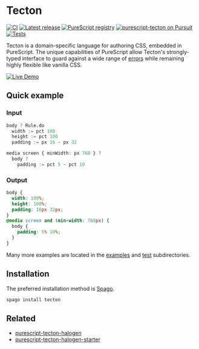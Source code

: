 # Tecton

[![CI](https://github.com/nsaunders/purescript-tecton/workflows/CI/badge.svg?branch=master)](https://github.com/nsaunders/purescript-tecton/actions?query=workflow%3ACI+branch%3Amaster) [![Latest release](http://img.shields.io/github/release/nsaunders/purescript-tecton.svg)](https://github.com/nsaunders/purescript-tecton/releases) [![PureScript registry](https://img.shields.io/badge/dynamic/json?color=informational&label=registry&query=%24.tecton.version&url=https%3A%2F%2Fraw.githubusercontent.com%2Fpurescript%2Fpackage-sets%2Fmaster%2Fpackages.json)](https://github.com/purescript/registry) [![purescript-tecton on Pursuit](https://pursuit.purescript.org/packages/purescript-tecton/badge)](https://pursuit.purescript.org/packages/purescript-tecton) [![Tests](https://img.shields.io/endpoint?url=https://raw.githubusercontent.com/nsaunders/purescript-tecton/master/meta/test-count.json)](./test)

Tecton is a domain-specific language for authoring CSS, embedded in PureScript. The unique capabilities of PureScript allow Tecton's strongly-typed interface to guard against a wide range of [errors](examples/type-errors) while remaining highly flexible like vanilla CSS.

[![Live Demo](https://shields.io/badge/-Live%20Demo-303748?logo=data:image/png;base64,iVBORw0KGgoAAAANSUhEUgAAABAAAAAQCAYAAAAf8/9hAAAAAXNSR0IArs4c6QAAAERlWElmTU0AKgAAAAgAAYdpAAQAAAABAAAAGgAAAAAAA6ABAAMAAAABAAEAAKACAAQAAAABAAAAEKADAAQAAAABAAAAEAAAAAA0VXHyAAAArElEQVQ4EeWRzQ6CMBCECSJnwOfiwN2YmCgn49F49cnrzNLdDFhfQDdpd+fbH2hbVf9lKaUaizZ/PTmSByv53I5AO8FjcQgKWqyXFGrYs0nAFEMAn0wEKARIN45ZSzMNfza1bHu4u2gNOzYIuFDMDnKyc73xN2gOdzv51w2YWKbHbzpTn7sfwQAmH0mIuHe98bzYNho1QGKUYr41n6xkg/atYlRfc0e9Svy+eAM93kRyOW/z2AAAAABJRU5ErkJggg==&style=flat)](https://try.purescript.org/?code=LYewJgrgNgpgBAWQIYEsB2cDuALGAnGAKEJWAAcQ8AXOABQKgjCJPMpoFEAzLmAYxoAKbrwEBKVhWpwAEkiggA5jAxIAzrMntZ8pSoB0MgCoIAMnHWyZW6XIXK0hk6f30QZfFRQwNlmbRsaOz1HADUAERBgfXCAeQR9AGUqPHRFACUVZgI8OEECNGyxCw1gh0C4IzwAT1oIAkS%2BVLIhAqKSypqKgFU0NSRefQBhEHw%2BeEEIPoGYEbGYCQqRhVz8xQAjCVIpGnCkKiR9IwgyWH0AOR8qGDA8wQB6AB0xRe3tI34qEAxBeRRFNAASWuwDUABoLGhSPsUN9wvUYd8IUgocBEUDrnh0SMplRkaj0eckMAYPjoV5vkZSGkAGJTASwtAQ9ZIPgAa0UeBAUzAy0ozMo2XSSDAKAg4Lg60F%2BGS1VgAoAHolsCKQJgIeM0JiNSAVhDmIp9Sg1KckNUIVxYAqLSA%2BOKbVqacSUFBzXAuN8qIkUAAvUnuz0AdRg-2weLgiiQZAhuFD4ewIAAbvgIeguOgUNdU2goOgYDSrRCAFbirxcaojLUqcNsmDVLhYkkS2v1xs%2BIkkiG5tAwGQhxRhrt5pB4CFovCKdAQqFQafff3cqjdmCy%2BVwMgi0VoQ3rgQQsgEKhUN1ka1wNoy3AwcNcg5ZuD9PqJfAoLgQtT8CHXBVUcL8SjoqYeZflifQengwAQlMKDJng-SzlgKBgFQ2AQoIABkABcYhoQA-DheSYQAvARggAH4vBUHwCN8hi6A4dzofolFvNI1FfI46TQPAlhcbAxBougcCYZhcAiJ8cC9JmhCCRgRGdNU%2BgXrkAAkcBgLacB8GoGhhsAUCEHAWC4AQhlGVpnqoD2uTyTIwxQOoagdvAABEfCWXmeAuWZRnrBAR7fHAtn2Y5zlwC5fkBWg3nmQ%2BZBCcFQwOTpYUuSa6AxeZUxJaFxITHZOUpXlcAKsU8kKj5cCVelaAAIIEhSclwC2DZ5U5xVpfF0XELF2kaPJGmVZVRnQbB8FwExFlalZ%2BBwLhcB8TA%2BiDbFsWYEhKHCfJp5wAATAADPtw3mbGA40MR64Knth3Hb5rIclyPJ8rkF0TuscAAIwAKyfQAHHtADMt3qcaprVFt7pWsDfwAsCMCghDmqYsDJZqGWFaetWiPVvgx3HS1bYaDV9Xkoyc3qSAwNkAIcD7eTi3LZTq2rSkKJqOBwAQ7e%2BzwDOVM0x9h309xjPA0ZrNgZQnOvSAd4TAacAAwAbPtEjM8do34ONk01cLZwrczkKk98YUXcTDWMtDFtwgijUQx%2BfCfVbxsYvg2LclqENphm1zO2ijVUsAtL0nbF3LiOwMa1CY3yBN%2BiSv5HF60tBvM4uy6rvAF1oPOwPfr%2B-5Yo1QE9hDOc9sDUp4Nkmdl7nhuSiASoqhpmBcxscBfR9ndK3ASu7XAZFwDOg-Dy6o8j0PO0fZX92ch7vK6pQ7fvQDdMAwALHAG9HQ37krCvn0AJxbwdAN7R9u2V9KeDCqK4oQztSvAx6jrOq6EMuQAtFGpwwF-ahqho3hi5OATxwoACFuxsmQHwRIQCQQ0k9KA8BLlnyKFGJJQEKDHjhXOLLEAcBEhsxweFPsUBkxeD4EgUhLlaqpHkKQx8ahnypC4C-T03o-SPyuh9DeHCtTBjjBDL6N0G7Lj7MIi6M8G6ihNA5cGF10DLgLDACqDcYauwRhdJGuMG6RjIDwuAv1gbjknBgbOLoqabjSEYreU9eFXwblHGCWtY6TUiknLCcAEywWTqLBuLJ2TzyekvF68k3rbwHhvAA7J3IGgSm7KlVG3V6HdL7-Q%2BgDOJfD-pD0nmPKAE9x4OKdi4mORSPGJ0Ct4j0doNDzQZqnVaVchQijFBoSxBlEnNxSYfGJmSvq912l9H6%2BSSmFOKUU0pV9Kp6SKURY6Mg7KikTMDAA2v4fQfBkpqAAPpTQOJ5AAuhsqw%2BhPHfDFnAdZ5z9gpDyHZWqR48CpW%2BDslA7IXLFDUi5FCxp9DpjglQDgsASRaiGNgF0YBtm7KAmjfQm5BAAHJQEAB4AB8cBsq7LCrrTF4VkViAANwfioIHGAi5BCCDKli-5ahAUoGBaC%2BG1ZIXQthY5eFVAlLwyTDAFF6KsU4tyiSOKQkCUuSJRCURh0xCZQbhCLZOzHIHMuWga5pyG5GVucs-QMAwVY0EHZFlwBUpqETIob51ydV3JeY8-QzyUipXWshbA3zwofV%2Bgq7VSq7L3NWE8l5qVTphg9S5L1PrFV2oecax1waOqJm8JgCBTdw10zprtU%2BG8o2Gy1dq21eqDWss9nG01qUNwoWtQW2Kur-X2rjU615HUwDhoQJfbeoQPqmH%2Bl9KAW8N6hCVnwAG%2BgAbdzpsM-QSsj59znXTD6%2Bh9ofS-voEZn19BHxiauuJu19C-SgIujevcj1KyGB9I%2B%2Bgvpb2%2Bku8%2BB1Pqjq%2Bruhdu0%2BD7S-hvfQG9dpfyfb9L%2BAGgM%2BmAAujefA-1jonV-JWX890zpgzB2mX9F3LrXV9FDm6Yn6G3Xu36pgvprq3thmJG8hhfuPcYrD29Pr7W-efG9b66YUYHv%2B4x7HfqJgBv2z9vGN5cZ9Lm6NeqA0OqbaldMUAoDhrtHgAoVBnpCbzTa8y6z80FvU4bP1%2Bh87hXgWgPgSmjKadiqcyqGlHZ9UeXZYwZg4AGrKlHfovA5h4HGHAFSwMXJorRnKGAGKhXniyJeGA151yHmPFpHScBJVovuL52AAXrkErKAYZScAkLVkzODA1hAgA)

## Quick example

### Input
```purescript
body ? Rule.do
  width := pct 100
  height := pct 100
  padding := px 16 ~ px 32

media screen { minWidth: px 768 } ?
  body ?
    padding := pct 5 ~ pct 10
```

### Output
```css
body {
  width: 100%;
  height: 100%;
  padding: 16px 32px;
}
@media screen and (min-width: 768px) {
  body {
    padding: 5% 10%;
  }
}
```

Many more examples are located in the [examples](./examples) and [test](./test)
subdirectories.

## Installation

The preferred installation method is [Spago](https://github.com/purescript/spago).

```sh
spago install tecton
```

## Related

* [purescript-tecton-halogen](https://github.com/nsaunders/purescript-tecton-halogen)
* [purescript-tecton-halogen-starter](https://github.com/nsaunders/purescript-tecton-halogen-starter)
